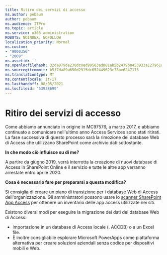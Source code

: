 ```yaml
---
title: Ritiro dei servizi di accesso
ms.author: pebaum
author: pebaum
ms.audience: ITPro
ms.topic: article
ms.service: o365-administration
ROBOTS: NOINDEX, NOFOLLOW
localization_priority: Normal
ms.custom:
- "9000356"
- "2009"
ms.assetid: ''
ms.openlocfilehash: 32da879de230dc0ed99563ad881ab5b2479b8453933a127961a26d619e108ab9
ms.sourcegitcommit: b5f7da89a650d2915dc652449623c78be6247175
ms.translationtype: MT
ms.contentlocale: it-IT
ms.lasthandoff: 08/05/2021
ms.locfileid: "53938699"
---
```

# <a name="access-services-retirement"></a>Ritiro dei servizi di accesso

Come abbiamo annunciato in origine in MC97576, a marzo 2017, e abbiamo continuato a comunicare nell'ultimo anno Access Services sono stati ritirati. La fase successiva di questo processo sarà la rimozione dei database Web di Access che utilizzano SharePoint come archivio dati sottostante.

**In che modo ciò influisce su di me?**

A partire da giugno 2019, verrà interrotta la creazione di nuovi database di Access in SharePoint Online e il servizio e tutte le altre app verranno arrestate entro aprile 2020.

**Cosa è necessario fare per prepararsi a questa modifica?**

Si consiglia di creare un piano di transizione per i database Web di Access dell'organizzazione. Gli amministratori possono usare lo [scanner SharePoint App Access](https://github.com/SharePoint/PnP-Tools/tree/master/Solutions/SharePoint.AccessApp.Scanner) per ottenere un inventario delle app access utilizzate nei siti.

Esistono diversi modi per eseguire la migrazione dei dati dei database Web di Access:

- Importazione in un database di Access locale (. ACCDB) o a un Excel file.
- È inoltre consigliabile esplorare Microsoft PowerApps come piattaforma alternativa per creare soluzioni aziendali senza codice per dispositivi mobili e Web.